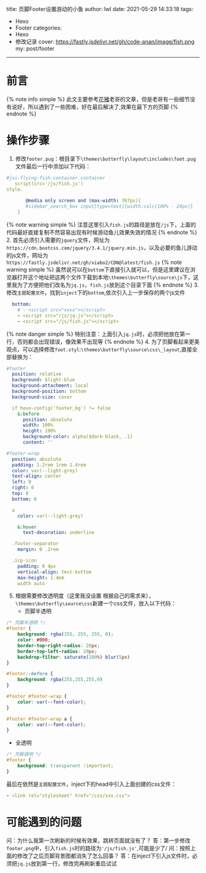 title: 页脚Footer设置游动的小鱼
author: lwl
date: 2021-05-29 14:33:18
tags:
  - Hexo
  - Footer
categories:
  - Hexo
  - 修改记录
cover: https://fastly.jsdelivr.net/gh/code-anan/image/fish.png
my: post/footer
---
<meta name="referrer" content="no-referrer" />

# 前言
{% note info simple %}
此文主要参考[花猪](https://cnhuazhu.gitee.io/)老哥的文章，但是老哥有一些细节没有说好，所以遇到了一些困难，好在最后解决了,效果在最下方的页脚
{% endnote %}
# 操作步骤
1. 修改`footer.pug`：根目录下`\themes\butterfly\layout\includes\foot.pug`文件最后一行中添加以下代码：
```yaml
#jsi-flying-fish-container.container
   script(src='/js/fish.js')
style.
   
       @media only screen and (max-width: 767px){
       #sidebar_search_box input[type=text]{width:calc(100% - 24px)}
    }
```
{% note warning simple %}
注意这里引入`fish.js`的路径是放在`/js`下，上面的代码最好直接复制不然容易出现有时候游动鱼儿效果失效的情况
{% endnote %}
2. 首先必须引入需要的`jquery`文件，网址为`https://cdn.bootcss.com/jquery/3.4.1/jquery.min.js`，以及必要的鱼儿游动的js文件，网址为`https://fastly.jsdelivr.net/gh/xiabo2/CDN@latest/fish.js`
{% note warning simple %}
虽然说可以在`bottom`下直接引入就可以，但是这里建议在浏览器打开这个地址把这两个文件下载到本地`\themes\butterfly\source\js`下，这里我为了方便把他们改名为`jq.js`，`fish.js`放到这个目录下面
{% endnote %}
3. 修改`主题配置文件`，找到`inject`下的`bottom`,依次引入上一步保存的两个js文件
```yaml
  bottom:
    # - <script src="xxxx"></script>
    - <script src="/js/jq.js"></script>
    - <script src="/js/fish.js"></script>
```
{% note danger simple %}
特别注意：上面引入`jq.js`时，必须把他放在第一行，否则都会出现错误，像效果不出现等
{% endnote %}
4. 为了页脚看起来更美观点，可以选择修改`foot.styl`:`\themes\butterfly\source\css\_layout`,直接全部替换为：
```yaml
#footer
  position: relative
  background: $light-blue
  background-attachment: local
  background-position: bottom
  background-size: cover

  if hexo-config('footer_bg') != false
    &:before
      position: absolute
      width: 100%
      height: 100%
      background-color: alpha($dark-black, .1) 
      content: ''

#footer-wrap
  position: absolute
  padding: 1.2rem 1rem 1.4rem
  color: var(--light-grey)
  text-align: center
  left: 0
  right: 0
  top: 0
  bottom: 0

  a
    color: var(--light-grey)

    &:hover
      text-decoration: underline

  .footer-separator
    margin: 0 .2rem

  .icp-icon
    padding: 0 4px
    vertical-align: text-bottom
    max-height: 1.4em
    width auto

```
5. 根据需要修改透明度（这里我没设置 根据自己的需求来），`\themes\butterfly\source\css`新建一个css文件，放入以下代码：
   + 页脚半透明
```css
/* 页脚半透明 */
#footer {
    background: rgba(255, 255, 255, 0);
    color: #000;
    border-top-right-radius: 20px;
    border-top-left-radius: 20px;
    backdrop-filter: saturate(100%) blur(5px)
}

#footer::before {
    background: rgba(255,255,255,0)
}

#footer #footer-wrap {
    color: var(--font-color);
}

#footer #footer-wrap a {
    color: var(--font-color);
}
```
   + 全透明
```css
/* 页脚透明 */
#footer {
    background: transparent !important;
}
```
最后在依然是`主题配置文件`，inject下的head中引入上面创建的css文件：
```yaml
- <link rel="stylesheet" href="/css/xxx.css">
```

# 可能遇到的问题
  问：为什么我第一次刷新的时候有效果，跳转页面就没有了？
  答：第一步修改`footer.png`中，引入`fish.js`时的路径为`'/js/fish.js'`,可能是少了/
  问：按照上面的修改了之后页脚背景图都消失了怎么回事？
  答：在inject下引入js文件时，必须把`jq.js`放到第一行，修改完再刷新重启试试


